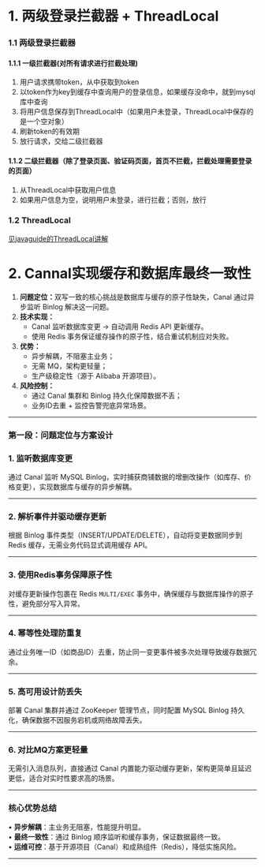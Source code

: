 # 1. 两级登录拦截器 + ThreadLocal
### 1.1 两级登录拦截器
#### 1.1.1 一级拦截器(对所有请求进行拦截处理)
1. 用户请求携带token，从中获取到token
2. 以token作为key到缓存中查询用户的登录信息，如果缓存没命中，就到mysql库中查询
3. 将用户信息保存到ThreadLocal中（如果用户未登录，ThreadLocal中保存的是一个空对象）
4. 刷新token的有效期
5. 放行请求，交给二级拦截器
#### 1.1.2 二级拦截器（除了登录页面、验证码页面，首页不拦截，拦截处理需要登录的页面）
1. 从ThreadLocal中获取用户信息
2. 如果用户信息为空，说明用户未登录，进行拦截；否则，放行
### 1.2 ThreadLocal 
[见javaguide的ThreadLocal讲解](https://javaguide.cn/java/concurrent/java-concurrent-questions-03.html#%E5%A6%82%E4%BD%95%E8%B7%A8%E7%BA%BF%E7%A8%8B%E4%BC%A0%E9%80%92-threadlocal-%E7%9A%84%E5%80%BC)

# 2. Cannal实现缓存和数据库最终一致性
1. ​**问题定位：​** 双写一致的核心挑战是数据库与缓存的原子性缺失，Canal 通过异步监听 Binlog 解决这一问题。  
2. ​**技术实现：​**  
   - Canal 监听数据库变更 → 自动调用 Redis API 更新缓存。  
   - 使用 Redis 事务保证缓存操作的原子性，结合重试机制应对失败。  
3. ​**优势：​**  
   - 异步解耦，不阻塞主业务；  
   - 无需 MQ，架构更轻量；  
   - 生产级稳定性（源于 Alibaba 开源项目）。  
4. ​**风险控制：​**  
   - 通过 Canal 集群和 Binlog 持久化保障数据不丢；  
   - 业务ID去重 + 监控告警兜底异常场景。
 ---
### **第一段：问题定位与方案设计**
  
### **1. 监听数据库变更**  
通过 Canal 监听 MySQL Binlog，实时捕获商铺数据的增删改操作（如库存、价格变更），实现数据库与缓存的异步解耦。  

---

### **2. 解析事件并驱动缓存更新**  
根据 Binlog 事件类型（INSERT/UPDATE/DELETE），自动将变更数据同步到 Redis 缓存，无需业务代码显式调用缓存 API。  

---

### **3. 使用Redis事务保障原子性**  
对缓存更新操作包裹在 Redis `MULTI/EXEC` 事务中，确保缓存与数据库操作的原子性，避免部分写入异常。  

---

### **4. 幂等性处理防重复**  
通过业务唯一ID（如商品ID）去重，防止同一变更事件被多次处理导致缓存数据冗余。  

---

### **5. 高可用设计防丢失**  
部署 Canal 集群并通过 ZooKeeper 管理节点，同时配置 MySQL Binlog 持久化，确保数据不因服务宕机或网络故障丢失。  

---

### **6. 对比MQ方案更轻量**  
无需引入消息队列，直接通过 Canal 内置能力驱动缓存更新，架构更简单且延迟更低，适合对实时性要求高的场景。  

--- 

### **核心优势总结**  
• **异步解耦**：主业务无阻塞，性能提升明显。  
• **最终一致性**：通过 Binlog 顺序监听和缓存事务，保证数据最终一致。  
• **运维可控**：基于开源项目（Canal）和成熟组件（Redis），降低实施风险。

---
 
 #
 